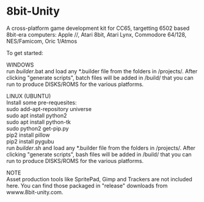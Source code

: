 # 8bit-Unity
A cross-platform game development kit for CC65, targetting 6502 based 8bit-era computers: Apple //, Atari 8bit, Atari Lynx, Commodore 64/128, NES/Famicom, Oric 1/Atmos
	
To get started:

WINDOWS  
run _builder_.bat and load any *.builder file from the folders in /projects/. After clicking "generate scripts", batch files will be added in /build/ that you can run to produce DISKS/ROMS for the various platforms.

LINUX (UBUNTU)  
Install some pre-requesites:  
sudo add-apt-repository universe  
sudo apt install python2  
sudo apt install python-tk  
sudo python2 get-pip.py  
pip2 install pillow  
pip2 install pygubu  
run _builder_.sh and load any *.builder file from the folders in /projects/. After clicking "generate scripts", bash files will be added in /build/ that you can run to produce DISKS/ROMS for the various platforms.

NOTE  
Asset production tools like SpritePad, Gimp and Trackers are not included here. You can find those packaged in "release" downloads from wwww.8bit-unity.com.

